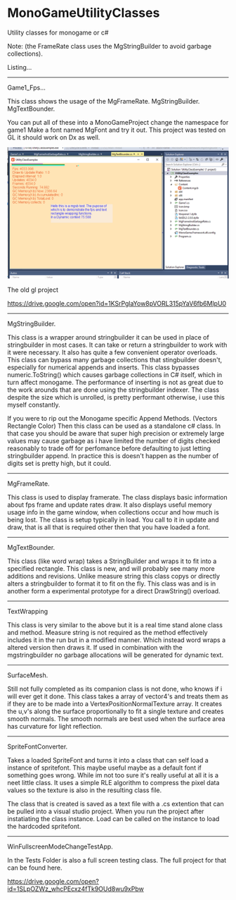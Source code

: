 # MonoGameUtilityClasses

Utility classes for monogame or c#

Note: (the FrameRate class uses the MgStringBuilder to avoid garbage collections).

Listing...

_____________________________________

Game1_Fps... 

This class shows the usage of the MgFrameRate. MgStringBuilder. MgTextBounder.

You can put all of these into a MonoGameProject change the namespace for game1 
Make a font named MgFont and try it out. 
This project was tested on GL it should work on Dx as well.

<img src="https://github.com/willmotil/MonoGameUtilityClasses/blob/master/Images/ExampleFpsMgSbTextBounder.png?raw=true">

The old gl project 

https://drive.google.com/open?id=1KSrPglaYow8pVORL315pYaV6fb6MlpU0

_____________________________________

MgStringBuilder. 

This class is a wrapper around stringbuilder it can be used in place of stringbuilder in most cases.
It can take or return a stringbuilder to work with it were necessary.
It also has quite a few convenient operator overloads.
This class can bypass many garbage collections that stingbuilder doesn't, especially for numerical appends and inserts. 
This class bypasses numeric.ToString() which causes garbage collections in C# itself, which in turn affect monogame.
The performance of inserting is not as great due to the work arounds that are done using the stringbuilder indexer.
The class despite the size which is unrolled, is pretty performant otherwise, i use this myself constantly.

If you were to rip out the Monogame specific Append Methods. (Vectors Rectangle Color)
Then this class can be used as a standalone c# class. 
In that case you should be aware that super high precision or extremely large values may cause garbage as i have limited the number of digits checked reasonably to trade off for perfomance before defaulting to just letting stringbuilder append.
In practice this is doesn't happen as the number of digits set is pretty high, but it could.

_____________________________________

MgFrameRate.

This class is used to display framerate.
The class displays basic information about fps frame and update rates draw.
It also displays useful memory usage info in the game window, when collections occur and how much is being lost.
The class is setup typically in load. 
You call to it in update and draw, that is all that is required other then that you have loaded a font.

_____________________________________

MgTextBounder.

This class (like word wrap) takes a StringBuilder and wraps it to fit into a specified rectangle.
This class is new, and will probably see many more additions and revisions.
Unlike measure string this class copys or directly alters a stringbuilder to format it to fit on the fly.
This class was and is in another form a experimental prototype for a direct DrawString() overload.

_____________________________________

TextWrapping 

This class is very similar to the above but it is a real time stand alone class and method.
Measure string is not required as the method effectively includes it in the run but in a modified manner.
Which instead word wraps a altered version then draws it.
If used in combination with the mgstringbuilder no garbage allocations will be generated for dynamic text.

_____________________________________

SurfaceMesh.

Still not fully completed as its companion class is not done, who knows if i will ever get it done.
This class takes a array of vector4's and treats them as if they are to be made into a VertexPositionNormalTexture array.
It creates the u,v's along the surface proportionally to fit a single texture and creates smooth normals.
The smooth normals are best used when the surface area has curvature for light reflection.

_____________________________________

SpriteFontConverter.

Takes a loaded SpriteFont and turns it into a class that can self load a instance of spritefont.
This maybe useful maybe as a default font if something goes wrong.
While im not too sure it's really useful at all it is a neet little class.
It uses a simple RLE algorithm to compress the pixel data values so the texture is also in the resulting class file.

The class that is created is saved as a text file with a .cs extention that can be pulled into a visual studio project.
When you run the project after instatiating the class instance. 
Load can be called on the instance to load the hardcoded spritefont.

_____________________________________

WinFullscreenModeChangeTestApp.

In the Tests Folder is also a full screen testing class.
The full project for that can be found here.

https://drive.google.com/open?id=1SLpOZWz_whcPEcxz4fTk9OUd8wu9xPbw
